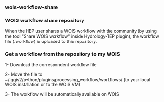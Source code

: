 ### wois-workflow-share

### WOIS workflow share repository

When the HEP user shares a WOIS workflow with the community (by using the tool "Share WOIS workflow" inside Hydrology-TEP plugin), the workflow file (.workflow) is uploaded to this repository.

### Get a workflow from the repository to my WOIS

1- Download the correspondent workflow file

2- Move the file to ~/.qgis2/python/plugins/processing_workflow/workflows/ (to your local WOIS installation or to the WOIS VM)

3- The workflow will be automatically available on WOIS
